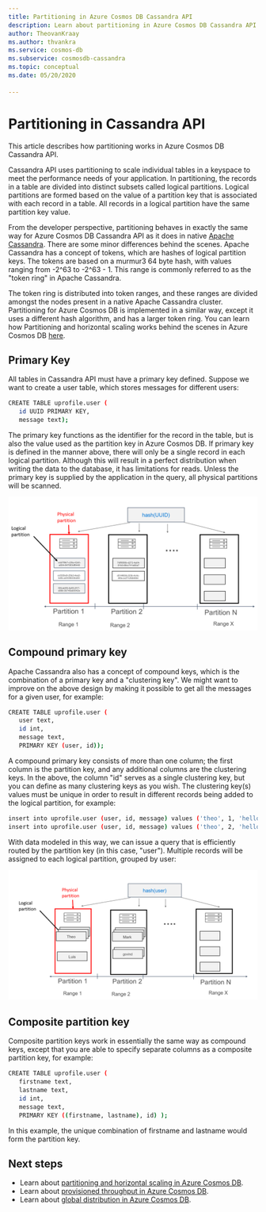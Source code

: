 ```yaml
---
title: Partitioning in Azure Cosmos DB Cassandra API
description: Learn about partitioning in Azure Cosmos DB Cassandra API
author: TheovanKraay
ms.author: thvankra
ms.service: cosmos-db
ms.subservice: cosmosdb-cassandra
ms.topic: conceptual
ms.date: 05/20/2020

---
```


# Partitioning in Cassandra API

This article describes how partitioning works in Azure Cosmos DB Cassandra API. 

Cassandra API uses partitioning to scale individual tables in a keyspace to meet the performance needs of your application. In partitioning, the records in a table are divided into distinct subsets called logical partitions. Logical partitions are formed based on the value of a partition key that is associated with each record in a table. All records in a logical partition have the same partition key value. 

From the developer perspective, partitioning behaves in exactly the same way for Azure Cosmos DB Cassandra API as it does in native [Apache Cassandra](https://cassandra.apache.org/). There are some minor differences behind the scenes. Apache Cassandra has a concept of tokens, which are hashes of logical partition keys. The tokens are based on a murmur3 64 byte hash, with values ranging from -2^63 to -2^63 - 1. This range is commonly referred to as the "token ring" in Apache Cassandra. 

The token ring is distributed into token ranges, and these ranges are divided amongst the nodes present in a native Apache Cassandra cluster. Partitioning for Azure Cosmos DB is implemented in a similar way, except it uses a different hash algorithm, and has a larger token ring. You can learn how Partitioning and horizontal scaling works behind the scenes in Azure Cosmos DB [here](partition-data.md).


## Primary Key

All tables in Cassandra API must have a primary key defined. Suppose we want to create a user table, which stores messages for different users:

```bash
CREATE TABLE uprofile.user ( 
   id UUID PRIMARY KEY, 
   message text);
```

The primary key functions as the identifier for the record in the table, but is also the value used as the partition key in Azure Cosmos DB. If primary key is defined in the manner above, there will only be a single record in each logical partition. Although this will result in a perfect distribution when writing the data to the database, it has limitations for reads. Unless the primary key is supplied by the application in the query, all physical partitions will be scanned. 

![partitions](./media/cassandra-partitioning/cassandra-partitioning.png)


## Compound primary key

Apache Cassandra also has a concept of compound keys, which is the combination of a primary key and a "clustering key". We might want to improve on the above design by making it possible to get all the messages for a given user, for example:

```bash
CREATE TABLE uprofile.user (
   user text,  
   id int, 
   message text, 
   PRIMARY KEY (user, id));
```

A compound primary key consists of more than one column; the first column is the partition key, and any additional columns are the clustering keys. In the above, the column "id" serves as a single clustering key, but you can define as many clustering keys as you wish. The clustering key(s) values must be unique in order to result in  different records being added to the logical partition, for example:

```bash
insert into uprofile.user (user, id, message) values ('theo', 1, 'hello');
insert into uprofile.user (user, id, message) values ('theo', 2, 'hello again');
```

With data modeled in this way, we can issue a query that is efficiently routed by the partition key (in this case, "user"). Multiple records will be assigned to each logical partition, grouped by user:

![partitions](./media/cassandra-partitioning/cassandra-partitioning2.png)


## Composite partition key

Composite partition keys work in essentially the same way as compound keys, except that you are able to specify separate columns as a composite partition key, for example:

```bash
CREATE TABLE uprofile.user ( 
   firstname text, 
   lastname text,
   id int,  
   message text, 
   PRIMARY KEY ((firstname, lastname), id) );
```
In this example, the unique combination of firstname and lastname would form the partition key. 


## Next steps

* Learn about [partitioning and horizontal scaling in Azure Cosmos DB](partition-data.md).
* Learn about [provisioned throughput in Azure Cosmos DB](request-units.md).
* Learn about [global distribution in Azure Cosmos DB](distribute-data-globally.md).
